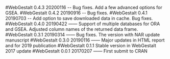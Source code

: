 #WebGestalt 0.4.3
20200116 -- Bug fixes. Add a few advanced options for GSEA.
#WebGestalt 0.4.2
20190916 -- Bug fixes.
#WebGestalt 0.4.1
20190703 -- Add option to save downloaded data in cache. Bug fixes.
#WebGestalt 0.4.0
20190422 —— Support of multiple databases for ORA and GSEA. Adjusted column names of the returned data frame.
#WebGestalt 0.3.1
20190314 —— Bug fixes. The version with NAR update manuscript
#WebGestalt 0.3.0
20190116 —— Major updates in HTML report and for 2019 publication
#WebGestalt 0.1.1
Stable version in WebGestalt 2017 update
#WebGestalt 0.0.1
20170207 —— First submit to CRAN
